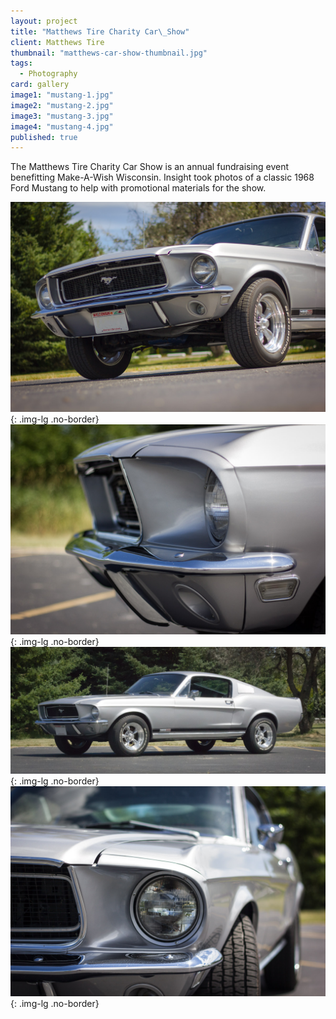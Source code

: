 ```yaml
---
layout: project
title: "Matthews Tire Charity Car\_Show"
client: Matthews Tire
thumbnail: "matthews-car-show-thumbnail.jpg"
tags: 
  - Photography
card: gallery
image1: "mustang-1.jpg"
image2: "mustang-2.jpg"
image3: "mustang-3.jpg"
image4: "mustang-4.jpg"
published: true
---
```


The Matthews Tire Charity Car Show is an annual fundraising event benefitting Make-A-Wish Wisconsin. Insight took photos of a classic 1968 Ford Mustang to help with promotional materials for the show.

![CIVICTechnologies Website](/img/mustang-1.jpg){: .img-lg .no-border}
![CIVICTechnologies Website](/img/mustang-2.jpg){: .img-lg .no-border}
![CIVICTechnologies Website](/img/mustang-3.jpg){: .img-lg .no-border}
![CIVICTechnologies Website](/img/mustang-4.jpg){: .img-lg .no-border}